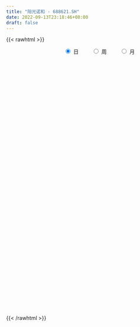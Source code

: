 ```yaml
---
title: "阳光诺和 - 688621.SH"
date: 2022-09-13T23:18:46+08:00
draft: false
---
```

{{< rawhtml >}}
    <div style="text-align: center">
        <label style="padding: 1rem;"><input style="margin-right: .5rem" type="radio" name="period" value="D" checked onclick="period_change(this)">日</label>
        <label style="padding: 1rem;"><input style="margin-right: .5rem" type="radio" name="period" value="W" onclick="period_change(this)">周</label>
        <label style="padding: 1rem;"><input style="margin-right: .5rem" type="radio" name="period" value="M" onclick="period_change(this)">月</label>
    </div>
    <div id="chart" style="height: 700px;"></div> 
    <script type="text/javascript">
        const D_v = [121559.85,66585.81,55646.36,42717.55,26944.95,21129.69,12460.08,27152.08,35693.67,21300.91,16345.03,22646.0,11399.86,23484.43,9609.34,10343.2,8542.93,9252.45,6938.92,6746.36,5142.59,3465.28,7226.87,11596.61,9076.45,5678.7,4299.83,6535.24,5672.68,5420.63,5514.33,7959.0,6939.03,11887.54,8988.12,7216.43,4163.43,9384.23,15782.87,22930.67,19922.33,18155.59,13018.41,14870.05,29432.53,24202.7,21876.17,17929.22,15402.25,10378.58,15047.03,9523.9,8662.73,9753.42,6367.9,14213.0,8537.67,8962.31,6048.58,4888.45,4748.51,10082.86,19924.84,15991.01,18515.01,13065.22,9643.77,13436.14,14885.32,14810.21,10573.43,18402.87,13936.21,19234.27,11527.28,10041.02,10054.59,7795.35,7788.68,12015.92,24017.77,18322.8,11188.11,7435.5,7133.92,8558.74,13451.77,12600.21,9853.81,31256.45,11203.77,9562.86,9805.45,10190.41,8580.98,7743.54,13158.22,7524.28,7870.33,9999.05,12024.69,10976.91,5934.81,11005.9,5562.11,10912.63,7596.95,11419.36,8847.73,5611.35,7481.04,7464.29,10728.37,8392.38,7079.93,6342.56,6449.44,6487.85,5752.2,3965.66,6820.47,4485.85,5186.37,7896.43,9513.25,5493.15,3475.88,7941.73,4690.56,12492.96,11398.04,7925.68,5145.42,12196.56,8912.8,6011.04,9298.54,6341.05,4918.79,9462.66,8102.26,4197.37,4929.64,6399.9,5034.56,9714.48,9709.48,7910.29,4875.38,2781.04,4101.41,3564.89,3325.94,4993.59,4480.39,6476.52,5606.45,5135.03,7093.64,4386.27,2842.18,2439.2,2722.33,3813.6,5303.76,6093.18,8461.68,5454.21,9144.67,8208.53,4931.29,9531.35,12837.48,8853.25,8305.36,6820.28,5609.1,6915.7,4997.34,6134.85,9141.11,4136.73,6946.08,3192.74,7931.2,6980.48,5848.59,4383.68,2051.71,2824.31,3875.93,2918.07,2047.47,3827.74,5573.22,2818.73,5557.86,3409.32,3234.12,1617.76,1359.97,2447.89,1693.51,4147.27,3930.2,2865.14,3918.06,3683.33,6610.82,10255.43,2919.22,3910.1,5772.81,5429.85,3283.73,2952.26,2707.98,2840.66,2021.99,3808.13,1955.46,2001.32,4019.36,3840.81,3646.84,2503.95,4361.59,3596.42,5497.57,2774.71,3738.55,11585.36,7719.77,10213.19,8317.1,4537.51,5988.07,3593.63,3177.93,3130.69,3012.37,2978.26,22709.63,7710.78,9375.65,15962.06,21181.86,9830.58,13372.73,15387.04,8520.84,26542.28,19853.91,15657.19,6163.57,5853.29,12805.64,8064.73,7323.1,6134.49,4519.85,5786.36,7619.79,4338.85,2872.22,5466.72,4793.03,3538.6,3096.23,4818.08,6329.71,5476.53,5214.53,5524.8,4481.16,3475.44,6906.18,5903.85,15290.31,8305.31,7746.98,3819.14,3679.93,4301.51,4223.87,4544.58,4518.89,2934.32,5725.99,3391.67,3480.76,7338.13,3237.55,5115.36,2885.89,5314.73,4957.43,2670.95,3838.28,8307.08,5592.64,5475.07]
const D_histogram = [0.0,-0.0663703704,-0.860578833,-2.0482416588,-2.779324344,-3.0130081349,-3.0517462137,-3.2209622575,-2.673981171,-2.1410225871,-1.8926297309,-1.9831906777,-1.8787116323,-1.9818412673,-1.9479875729,-1.5805503614,-1.2392214991,-0.7831829808,-0.4924334597,-0.2370783084,0.0579132147,0.326414217,0.6955948079,0.665322723,0.4460169045,0.1704005223,0.0445809976,0.1135954419,0.2619225103,0.544124283,0.7301910783,0.9728576544,1.1090644033,1.4171269423,1.3348938162,1.3979488044,1.3732682209,1.5342676442,2.0479616487,2.7249561343,3.3100800854,2.9755178189,2.7747121439,2.8112782774,3.2142146629,3.9383135959,3.9871466862,4.1697041879,3.7488330546,3.1553541228,2.2893453146,1.5396741503,0.8897764667,0.1506607261,-0.3302805743,0.0013363054,0.1854089685,-0.157455667,-0.2781081425,-0.4388712527,-0.5993927714,-0.4430189616,0.8116400599,1.9040190488,2.891154175,3.4444720377,3.599042253,4.3131799663,3.8355289949,3.7235727358,2.8694568576,4.0147513797,4.3669777186,2.8031198778,1.5012847402,0.9141553959,0.184653203,-0.6345552831,-1.3768928408,-1.5892927073,-2.9895960389,-4.4052084993,-5.1992499404,-5.6102162058,-5.8239673973,-5.5973439105,-5.1072263148,-3.9280251829,-3.2919479903,-4.1306443835,-4.2652999211,-4.2003574815,-4.0130762951,-3.8014788367,-3.2222421484,-2.7559613882,-2.4392678106,-1.9835911211,-1.382949456,-0.7102085102,-0.3762835895,-0.4672894871,-0.4339775496,-0.4300782443,-0.3481118841,0.1596352755,0.4962870502,0.9519804004,1.0490720546,1.112391295,0.8232178912,0.5714514237,0.9242800212,1.061095639,0.8697712584,0.857346456,0.9723422986,0.7849869861,0.5559168419,0.395681154,-0.0195990577,-0.2174575033,-0.4813234989,-0.9988233062,-1.3657316134,-1.3172387007,-1.2504272987,-1.1083307695,-0.8205851904,-0.0871736841,0.5593018427,0.9833827637,1.2589149428,0.7654281837,0.3386412749,0.0403556,-0.4949715465,-0.6359486276,-0.7800147355,-0.3187154809,-0.3412810528,-0.2299264837,-0.004846991,0.0257307869,-0.1164025265,-0.6034932901,-1.1752261461,-1.1196119788,-1.2301951505,-1.1434237013,-1.1933583466,-1.1079364579,-0.9657937036,-0.9445973915,-0.7422573517,-0.7645943225,-0.899951996,-0.7032470249,-0.1309836267,0.306823915,0.6099038032,0.8176427322,0.9579756168,0.8965482869,1.1878325725,1.0638195889,1.3881296366,1.6101526709,1.9850518052,2.0518784508,2.0259214481,2.2429629328,2.3367216072,2.1968257083,1.7998489488,1.6981505478,1.6157853918,1.3145148355,0.9220208556,0.7007836258,0.8036564337,0.7425190519,0.5181926982,0.1708904954,0.2614656752,0.5037253802,0.5502415999,0.393157653,0.1847226572,0.2500830889,0.1831138785,-0.0441139612,-0.3770073708,-0.8280192441,-1.357529773,-1.7898798652,-1.9303711491,-2.0740012526,-1.9035702319,-1.6270412831,-1.3707429767,-1.2127410684,-1.0350760544,-0.6414426419,-0.1718224859,0.041676675,0.1293059075,0.1318775708,0.1362227784,0.2847310907,0.1252381073,-0.0973369407,0.2114817329,0.49335787,0.7935002032,0.9535318355,0.9513647167,0.6948701276,0.4401634612,0.2748693729,0.0351715322,-0.0587101333,0.0293738687,-0.2096868525,-0.164067723,-0.1985812733,-0.0525913342,0.0490300176,0.1499500984,0.0310092984,-0.0217368876,0.3897412409,0.6861833542,1.0095673337,1.1199863318,1.1351688781,0.7898855745,0.4647128616,0.2562003697,0.2045451945,0.2770593321,0.3010758662,-0.2318313537,-0.6143689667,-0.7605889137,-0.4697695311,0.3545808815,0.7660455797,0.9783688418,1.2745993432,1.346525776,1.5901115762,1.7576945069,1.7040286831,1.4468001877,1.1672576649,1.2016202425,0.7919302689,0.2020841414,-0.1185849275,-0.3217436495,-0.6676949879,-1.0496654571,-1.1937562108,-1.1408218582,-1.2198413837,-1.0785304843,-1.0791244358,-1.102353256,-1.1430589372,-1.2072104241,-1.3578004337,-1.544559613,-1.6085757742,-1.3410243517,-1.0738183942,-0.767334765,-0.4237467004,0.1781318278,0.6884970559,0.671561874,0.6687357168,0.549570523,0.4952212696,0.33898984,0.2316170647,0.1280598716,-0.0037069153,-0.3798116973,-0.523444062,-0.5943313483,-0.9278975279,-1.029980576,-0.918648805,-0.8496028612,-0.8859633137,-1.0470063991,-1.007973648,-1.055160668,-1.2127749812,-1.1567131725,-1.1482679447]
const D_fast = [0.0,-0.082962963,-1.0923161338,-2.7920393744,-4.2179531455,-5.2048889702,-6.0065636025,-6.9810202106,-7.1025344168,-7.1048314797,-7.3295960562,-7.9159546725,-8.2811535351,-8.879743487,-9.3328866858,-9.3605870646,-9.3290635771,-9.068820804,-8.9011796478,-8.7050940736,-8.3956242469,-8.0455196903,-7.5024403974,-7.3663818016,-7.474183394,-7.7071996456,-7.8218739209,-7.7244606161,-7.5106529202,-7.0924200767,-6.7238055118,-6.2379245221,-5.8244516724,-5.1621073978,-4.9106170699,-4.4980748806,-4.1794384089,-3.6348720745,-2.6091876578,-1.2509541387,0.1616898337,0.571007022,1.0638793829,1.8032650858,3.009755137,4.718432469,5.7640522308,6.9890357795,7.5053729099,7.7007325088,7.4070600293,7.0423074025,6.6148538356,5.9134032765,5.3498918325,5.6818427885,5.9122676938,5.5300391416,5.3398596304,5.0693787071,4.7590089955,4.8046280649,6.2621971014,7.8305808525,9.5405045224,10.9549403946,12.0092711732,13.801703878,14.2829351553,15.1018720802,14.9651204164,17.1141027834,18.558073552,17.6949956807,16.7684817281,16.4098912328,15.7265523406,14.7487050338,13.6621442659,13.0524212225,10.9047188811,8.387804296,6.2939503697,4.4804300529,2.8106870121,1.6379745213,0.8512855382,1.0484803744,0.8615705694,-1.0097869196,-2.2107674375,-3.1959143683,-4.0119022557,-4.7506745064,-4.9769983552,-5.1997079421,-5.4928313171,-5.5330524079,-5.2781481068,-4.7829592886,-4.5431052652,-4.7509335346,-4.8261159845,-4.9297362403,-4.9347978511,-4.3871418726,-3.9264183354,-3.232729885,-2.8733702173,-2.5319531531,-2.6153220841,-2.7242256956,-2.1403270928,-1.7382375653,-1.7121191313,-1.5102073198,-1.1521259025,-1.1432344684,-1.2333254022,-1.2946408015,-1.7148207777,-1.9670435991,-2.3512404695,-3.1184461033,-3.8267873138,-4.1076040763,-4.353399499,-4.4883856622,-4.4057863807,-3.6941682955,-2.9078673079,-2.2379406959,-1.6476797812,-1.9498094944,-2.2919360845,-2.5801328593,-3.2392028924,-3.5391671304,-3.8782369223,-3.4966165378,-3.604502373,-3.5506294247,-3.3267616798,-3.2897512052,-3.4609851502,-4.0989492364,-4.9644886289,-5.1887774563,-5.6069094156,-5.8059938918,-6.1542681236,-6.3458303495,-6.445136021,-6.6600890568,-6.6433133549,-6.8567989064,-7.2171445788,-7.196251364,-6.6567338725,-6.1422203521,-5.686664513,-5.274514901,-4.8946881122,-4.7319783703,-4.1437359416,-4.001794028,-3.3304515711,-2.7058903691,-1.8347282835,-1.2549320252,-0.7744086658,0.0033735521,0.6813126282,1.0906231565,1.1436086341,1.46644787,1.788029062,1.8153872146,1.6533984485,1.6073571253,1.9111440415,2.0356364227,1.9408582436,1.6362786646,1.7922202632,2.1604113133,2.344487933,2.2856933993,2.1234390678,2.2513202717,2.2301295309,1.9918732009,1.5647279486,0.9067112643,0.0378182922,-0.8420017663,-1.4650858375,-2.1272162542,-2.4326777914,-2.5629091634,-2.6492966011,-2.79447996,-2.8755839596,-2.6423112076,-2.215646673,-1.9917283434,-1.871772634,-1.836231578,-1.7978306758,-1.5781395908,-1.7063230474,-1.9532323305,-1.5915432238,-1.1863276191,-0.6878102351,-0.2893956439,-0.0537215836,-0.1364986408,-0.2811644419,-0.3777411869,-0.6086461446,-0.7172053434,-0.6217778742,-0.9132603086,-0.9086581098,-0.9928169784,-0.8599748729,-0.7460960167,-0.6076884113,-0.7188768867,-0.7770572946,-0.2681438559,0.1998440959,0.7756199089,1.1660354899,1.4650102558,1.3171983458,1.1082038483,0.9637414488,0.9632225723,1.1050015429,1.2042870436,0.6134219852,0.0772921305,-0.2590750449,-0.085698045,0.8272975879,1.430273681,1.8871891536,2.5020694908,2.9106273676,3.5517410618,4.1587476192,4.5310889663,4.6355605178,4.6478324112,4.9826000495,4.770892643,4.2315675509,3.8812522502,3.5976576157,3.0847825304,2.4403956968,1.9978658905,1.7655947786,1.3816149071,1.2532931854,0.982918125,0.6841009908,0.3576305753,-0.0083235176,-0.4983636357,-1.0712627181,-1.537422823,-1.6051274883,-1.6063761294,-1.4917261915,-1.254074802,-0.6076633168,0.0748261752,0.2257814619,0.3901392339,0.4083666708,0.4778227348,0.4063387652,0.3568702561,0.285328031,0.1526345152,-0.3184231911,-0.5929165714,-0.8123866947,-1.3779272563,-1.7375054484,-1.8558358786,-1.9991906502,-2.257041931,-2.6798366162,-2.8927972771,-3.2037744641,-3.6645825227,-3.8976990071,-4.1763207654]
const D_slow = [0.0,-0.0165925926,-0.2317373008,-0.7437977155,-1.4386288015,-2.1918808353,-2.9548173887,-3.7600579531,-4.4285532458,-4.9638088926,-5.4369663253,-5.9327639948,-6.4024419028,-6.8979022197,-7.3848991129,-7.7800367032,-8.089842078,-8.2856378232,-8.4087461881,-8.4680157652,-8.4535374616,-8.3719339073,-8.1980352053,-8.0317045246,-7.9202002985,-7.8776001679,-7.8664549185,-7.838056058,-7.7725754305,-7.6365443597,-7.4539965901,-7.2107821765,-6.9335160757,-6.5792343401,-6.2455108861,-5.896023685,-5.5527066298,-5.1691397187,-4.6571493065,-3.975910273,-3.1483902516,-2.4045107969,-1.7108327609,-1.0080131916,-0.2044595259,0.7801188731,1.7769055446,2.8193315916,3.7565398553,4.545378386,5.1177147146,5.5026332522,5.7250773689,5.7627425504,5.6801724068,5.6805064832,5.7268587253,5.6874948086,5.6179677729,5.5082499598,5.3584017669,5.2476470265,5.4505570415,5.9265618037,6.6493503474,7.5104683569,8.4102289201,9.4885239117,10.4474061604,11.3782993444,12.0956635588,13.0993514037,14.1910958334,14.8918758028,15.2671969879,15.4957358369,15.5418991376,15.3832603168,15.0390371067,14.6417139298,13.8943149201,12.7930127953,11.4932003102,10.0906462587,8.6346544094,7.2353184318,5.9585118531,4.9765055573,4.1535185597,3.1208574639,2.0545324836,1.0044431132,0.0011740394,-0.9491956697,-1.7547562068,-2.4437465539,-3.0535635065,-3.5494612868,-3.8951986508,-4.0727507784,-4.1668216757,-4.2836440475,-4.3921384349,-4.499657996,-4.586685967,-4.5467771481,-4.4227053856,-4.1847102855,-3.9224422718,-3.6443444481,-3.4385399753,-3.2956771194,-3.064607114,-2.7993332043,-2.5818903897,-2.3675537757,-2.1244682011,-1.9282214545,-1.7892422441,-1.6903219556,-1.69522172,-1.7495860958,-1.8699169705,-2.1196227971,-2.4610557004,-2.7903653756,-3.1029722003,-3.3800548927,-3.5852011903,-3.6069946113,-3.4671691506,-3.2213234597,-2.906594724,-2.7152376781,-2.6305773594,-2.6204884593,-2.744231346,-2.9032185029,-3.0982221867,-3.177901057,-3.2632213202,-3.3207029411,-3.3219146888,-3.3154819921,-3.3445826237,-3.4954559463,-3.7892624828,-4.0691654775,-4.3767142651,-4.6625701904,-4.9609097771,-5.2378938915,-5.4793423174,-5.7154916653,-5.9010560032,-6.0922045839,-6.3171925829,-6.4930043391,-6.5257502458,-6.449044267,-6.2965683162,-6.0921576332,-5.852663729,-5.6285266572,-5.3315685141,-5.0656136169,-4.7185812077,-4.31604304,-3.8197800887,-3.306810476,-2.800330114,-2.2395893808,-1.655408979,-1.1062025519,-0.6562403147,-0.2317026778,0.1722436702,0.5008723791,0.731377593,0.9065734994,1.1074876078,1.2931173708,1.4226655454,1.4653881692,1.530754588,1.6566859331,1.7942463331,1.8925357463,1.9387164106,2.0012371828,2.0470156525,2.0359871622,1.9417353194,1.7347305084,1.3953480652,0.9478780989,0.4652853116,-0.0532150016,-0.5291075595,-0.9358678803,-1.2785536245,-1.5817388916,-1.8405079052,-2.0008685657,-2.0438241871,-2.0334050184,-2.0010785415,-1.9681091488,-1.9340534542,-1.8628706815,-1.8315611547,-1.8558953899,-1.8030249566,-1.6796854891,-1.4813104383,-1.2429274794,-1.0050863003,-0.8313687684,-0.7213279031,-0.6526105598,-0.6438176768,-0.6584952101,-0.6511517429,-0.7035734561,-0.7445903868,-0.7942357051,-0.8073835387,-0.7951260343,-0.7576385097,-0.7498861851,-0.755320407,-0.6578850968,-0.4863392582,-0.2339474248,0.0460491582,0.3298413777,0.5273127713,0.6434909867,0.7075410791,0.7586773778,0.8279422108,0.9032111773,0.8452533389,0.6916610972,0.5015138688,0.384071486,0.4727167064,0.6642281013,0.9088203118,1.2274701476,1.5641015916,1.9616294856,2.4010531124,2.8270602831,3.1887603301,3.4805747463,3.7809798069,3.9789623741,4.0294834095,3.9998371776,3.9194012652,3.7524775183,3.490061154,3.1916221013,2.9064166368,2.6014562908,2.3318236697,2.0620425608,1.7864542468,1.5006895125,1.1988869065,0.8594367981,0.4732968948,0.0711529513,-0.2641031367,-0.5325577352,-0.7243914265,-0.8303281016,-0.7857951446,-0.6136708807,-0.4457804122,-0.2785964829,-0.1412038522,-0.0173985348,0.0673489252,0.1252531914,0.1572681593,0.1563414305,0.0613885062,-0.0694725093,-0.2180553464,-0.4500297284,-0.7075248724,-0.9371870736,-1.1495877889,-1.3710786174,-1.6328302171,-1.8848236291,-2.1486137961,-2.4518075414,-2.7409858346,-3.0280528207]
const D_data = [['2021-06-21', 131.0, 120.09, 109.07, 133.0],['2021-06-22', 118.8, 119.05, 114.0, 123.99],['2021-06-23', 117.0, 107.2, 106.93, 119.1],['2021-06-24', 104.21, 95.65, 94.89, 106.98],['2021-06-25', 96.0, 94.07, 93.61, 99.44],['2021-06-28', 93.51, 95.1, 91.42, 97.03],['2021-06-29', 95.1, 94.0, 93.88, 96.5],['2021-06-30', 93.66, 88.8, 87.9, 94.0],['2021-07-01', 88.6, 95.85, 87.5, 99.8],['2021-07-02', 95.5, 96.0, 92.6, 98.66],['2021-07-05', 95.09, 92.19, 90.5, 97.41],['2021-07-06', 93.18, 86.0, 84.01, 93.88],['2021-07-07', 85.67, 86.05, 84.12, 86.72],['2021-07-08', 86.06, 80.95, 80.0, 87.28],['2021-07-09', 79.97, 79.88, 78.66, 81.59],['2021-07-12', 80.32, 82.65, 79.12, 83.49],['2021-07-13', 83.12, 81.98, 81.1, 84.84],['2021-07-14', 81.5, 83.6, 80.51, 84.56],['2021-07-15', 83.59, 81.85, 80.6, 83.59],['2021-07-16', 80.88, 81.39, 80.6, 83.46],['2021-07-19', 81.45, 82.1, 79.17, 83.3],['2021-07-20', 81.1, 82.25, 81.1, 83.3],['2021-07-21', 82.29, 84.47, 81.82, 84.98],['2021-07-22', 84.97, 79.77, 79.42, 84.97],['2021-07-23', 79.4, 76.03, 75.0, 80.8],['2021-07-26', 75.01, 73.1, 72.51, 76.15],['2021-07-27', 73.28, 72.85, 72.0, 74.31],['2021-07-28', 72.85, 74.08, 70.66, 75.92],['2021-07-29', 75.0, 74.7, 74.0, 76.48],['2021-07-30', 74.0, 76.77, 73.4, 76.8],['2021-08-02', 76.0, 76.27, 74.3, 77.0],['2021-08-03', 75.48, 77.78, 75.48, 79.44],['2021-08-04', 77.79, 77.3, 74.7, 79.35],['2021-08-05', 76.8, 80.71, 76.1, 82.82],['2021-08-06', 81.54, 76.62, 76.0, 82.0],['2021-08-09', 76.62, 78.62, 75.0, 79.39],['2021-08-10', 78.54, 77.92, 77.44, 79.4],['2021-08-11', 79.5, 81.02, 78.01, 82.4],['2021-08-12', 81.0, 88.01, 80.29, 88.5],['2021-08-13', 89.0, 94.59, 87.62, 95.03],['2021-08-16', 93.01, 98.78, 92.0, 99.49],['2021-08-17', 97.35, 90.06, 89.49, 99.88],['2021-08-18', 90.06, 92.3, 89.25, 95.88],['2021-08-19', 93.26, 96.88, 88.51, 97.5],['2021-08-20', 102.0, 105.0, 100.0, 110.11],['2021-08-23', 106.43, 115.0, 102.0, 116.0],['2021-08-24', 114.52, 112.0, 107.0, 117.98],['2021-08-25', 111.2, 117.91, 110.88, 122.12],['2021-08-26', 118.52, 113.35, 110.85, 118.52],['2021-08-27', 111.68, 111.8, 110.15, 116.96],['2021-08-30', 111.2, 107.3, 104.0, 112.5],['2021-08-31', 106.0, 106.67, 104.13, 110.77],['2021-09-01', 106.67, 105.9, 104.24, 110.36],['2021-09-02', 103.0, 102.25, 100.66, 107.69],['2021-09-03', 102.05, 102.92, 101.0, 104.85],['2021-09-06', 101.11, 113.38, 101.11, 115.85],['2021-09-07', 112.35, 113.82, 109.5, 115.01],['2021-09-08', 113.15, 107.61, 107.1, 113.15],['2021-09-09', 107.0, 109.77, 106.26, 110.89],['2021-09-10', 109.11, 109.01, 107.02, 113.0],['2021-09-13', 108.44, 108.5, 105.0, 110.38],['2021-09-14', 108.33, 112.8, 108.33, 113.28],['2021-09-15', 112.48, 131.31, 109.05, 131.53],['2021-09-16', 129.18, 137.55, 129.06, 142.88],['2021-09-17', 136.2, 144.7, 133.55, 163.0],['2021-09-22', 144.7, 147.0, 140.22, 151.0],['2021-09-23', 147.55, 147.89, 141.79, 153.5],['2021-09-24', 147.89, 161.72, 147.89, 165.64],['2021-09-27', 161.72, 152.12, 150.01, 166.47],['2021-09-28', 149.11, 159.7, 146.2, 168.98],['2021-09-29', 156.55, 152.1, 150.01, 161.9],['2021-09-30', 152.81, 182.52, 152.81, 182.52],['2021-10-08', 182.6, 181.96, 175.0, 188.0],['2021-10-11', 179.0, 159.61, 156.7, 185.88],['2021-10-12', 158.0, 159.0, 153.66, 164.26],['2021-10-13', 159.28, 166.0, 159.27, 169.83],['2021-10-14', 166.0, 163.3, 157.25, 167.98],['2021-10-15', 163.0, 160.0, 158.0, 166.9],['2021-10-18', 158.4, 158.09, 153.08, 161.88],['2021-10-19', 156.74, 163.07, 156.74, 168.49],['2021-10-20', 163.56, 144.0, 138.61, 164.38],['2021-10-21', 140.0, 135.1, 132.08, 141.88],['2021-10-22', 134.9, 134.77, 128.8, 137.9],['2021-10-25', 134.76, 133.5, 132.25, 138.55],['2021-10-26', 131.99, 131.02, 129.09, 134.44],['2021-10-27', 131.13, 133.12, 127.2, 134.32],['2021-10-28', 139.41, 135.01, 134.48, 141.8],['2021-10-29', 137.0, 145.33, 132.5, 147.97],['2021-11-01', 145.21, 141.2, 141.0, 149.99],['2021-11-02', 141.01, 119.7, 118.66, 141.22],['2021-11-03', 120.5, 122.88, 119.0, 123.78],['2021-11-04', 121.88, 122.01, 121.31, 127.7],['2021-11-05', 120.1, 121.0, 120.0, 125.5],['2021-11-08', 118.38, 119.18, 114.58, 122.3],['2021-11-09', 120.0, 122.92, 117.0, 123.97],['2021-11-10', 121.9, 121.64, 118.0, 122.11],['2021-11-11', 122.64, 119.41, 117.5, 128.7],['2021-11-12', 119.02, 121.0, 118.36, 123.6],['2021-11-15', 120.5, 123.8, 120.05, 127.5],['2021-11-16', 123.66, 126.75, 122.0, 130.48],['2021-11-17', 127.77, 124.21, 122.0, 133.97],['2021-11-18', 122.95, 118.6, 117.77, 124.26],['2021-11-19', 118.5, 119.02, 117.8, 120.3],['2021-11-22', 118.98, 117.77, 113.7, 121.99],['2021-11-23', 117.9, 118.02, 115.52, 119.48],['2021-11-24', 119.5, 124.23, 116.3, 124.62],['2021-11-25', 124.23, 124.0, 121.5, 126.5],['2021-11-26', 124.25, 127.61, 123.31, 128.75],['2021-11-29', 128.81, 124.84, 124.63, 130.96],['2021-11-30', 124.88, 125.18, 123.02, 127.48],['2021-12-01', 125.18, 120.42, 120.0, 125.98],['2021-12-02', 119.1, 119.5, 117.53, 121.48],['2021-12-03', 118.7, 127.5, 118.7, 128.74],['2021-12-06', 127.0, 126.5, 125.5, 131.27],['2021-12-07', 126.6, 122.63, 121.57, 128.38],['2021-12-08', 121.51, 124.66, 120.3, 127.0],['2021-12-09', 124.77, 126.95, 124.16, 129.5],['2021-12-10', 126.09, 123.38, 122.33, 128.05],['2021-12-13', 123.99, 122.0, 120.75, 124.88],['2021-12-14', 121.77, 121.94, 120.01, 122.63],['2021-12-15', 123.05, 117.09, 116.67, 123.97],['2021-12-16', 117.12, 117.81, 115.4, 118.9],['2021-12-17', 118.45, 115.19, 113.5, 120.8],['2021-12-20', 115.19, 109.01, 107.7, 115.79],['2021-12-21', 109.01, 107.22, 104.0, 109.01],['2021-12-22', 107.62, 110.11, 105.85, 111.0],['2021-12-23', 109.0, 109.2, 108.1, 111.37],['2021-12-24', 108.41, 109.3, 105.06, 110.2],['2021-12-27', 106.5, 111.02, 106.5, 113.22],['2021-12-28', 112.08, 118.5, 110.11, 119.0],['2021-12-29', 117.31, 120.84, 117.31, 123.7],['2021-12-30', 120.84, 121.1, 117.77, 121.47],['2021-12-31', 121.0, 121.6, 118.99, 122.22],['2022-01-04', 119.63, 111.78, 109.0, 120.63],['2022-01-05', 111.38, 110.18, 106.5, 112.98],['2022-01-06', 109.1, 109.6, 108.5, 112.49],['2022-01-07', 111.77, 103.8, 102.68, 113.2],['2022-01-10', 103.8, 106.05, 101.0, 107.33],['2022-01-11', 106.96, 104.24, 103.89, 107.47],['2022-01-12', 103.99, 111.8, 103.99, 112.19],['2022-01-13', 112.08, 106.2, 105.7, 112.89],['2022-01-14', 107.61, 107.42, 105.62, 108.68],['2022-01-17', 107.94, 109.19, 104.16, 109.5],['2022-01-18', 107.8, 106.98, 105.0, 110.3],['2022-01-19', 107.18, 104.0, 103.12, 108.5],['2022-01-20', 104.86, 97.19, 97.0, 104.86],['2022-01-21', 97.18, 92.02, 91.7, 97.18],['2022-01-24', 92.03, 97.0, 89.06, 98.13],['2022-01-25', 96.52, 93.22, 92.77, 97.5],['2022-01-26', 95.08, 94.03, 92.25, 96.5],['2022-01-27', 97.5, 90.79, 90.0, 97.5],['2022-01-28', 91.4, 90.93, 89.0, 92.87],['2022-02-07', 92.0, 90.66, 89.51, 93.44],['2022-02-08', 89.0, 88.02, 85.52, 90.0],['2022-02-09', 88.22, 89.39, 86.52, 90.01],['2022-02-10', 89.39, 85.6, 84.88, 89.7],['2022-02-11', 85.6, 82.2, 81.55, 85.6],['2022-02-14', 82.1, 84.97, 81.15, 86.59],['2022-02-15', 85.5, 90.5, 84.17, 92.23],['2022-02-16', 90.8, 90.7, 89.04, 92.87],['2022-02-17', 89.79, 90.48, 88.49, 91.17],['2022-02-18', 90.48, 90.36, 88.28, 91.49],['2022-02-21', 89.9, 90.32, 87.88, 91.5],['2022-02-22', 90.0, 87.93, 85.5, 90.0],['2022-02-23', 90.33, 93.03, 89.08, 94.4],['2022-02-24', 94.8, 88.44, 87.2, 94.8],['2022-02-25', 92.0, 94.89, 90.5, 97.99],['2022-02-28', 96.0, 95.65, 93.39, 96.56],['2022-03-01', 96.6, 100.05, 95.94, 103.0],['2022-03-02', 99.5, 98.5, 96.51, 99.99],['2022-03-03', 99.5, 98.65, 95.45, 100.2],['2022-03-04', 98.65, 103.57, 96.61, 104.35],['2022-03-07', 103.0, 104.43, 102.02, 107.3],['2022-03-08', 104.6, 103.0, 101.51, 105.88],['2022-03-09', 103.69, 99.8, 95.01, 104.74],['2022-03-10', 102.45, 103.49, 101.3, 106.22],['2022-03-11', 101.18, 104.56, 100.69, 105.49],['2022-03-14', 106.0, 102.0, 99.7, 106.0],['2022-03-15', 100.53, 99.96, 97.51, 102.67],['2022-03-16', 102.0, 101.21, 97.62, 103.95],['2022-03-17', 101.8, 105.7, 101.8, 108.8],['2022-03-18', 105.56, 104.55, 103.2, 106.99],['2022-03-21', 103.51, 102.43, 99.58, 104.25],['2022-03-22', 100.51, 99.82, 98.81, 101.6],['2022-03-23', 100.55, 105.0, 97.5, 106.0],['2022-03-24', 104.28, 108.34, 101.62, 109.79],['2022-03-25', 107.5, 107.34, 105.58, 113.18],['2022-03-28', 105.1, 105.13, 102.0, 108.68],['2022-03-29', 105.0, 104.0, 103.12, 106.49],['2022-03-30', 104.18, 107.5, 102.1, 107.88],['2022-03-31', 107.1, 106.3, 105.16, 110.0],['2022-04-01', 104.06, 103.84, 101.18, 104.92],['2022-04-06', 103.77, 101.11, 101.08, 103.83],['2022-04-07', 101.11, 97.28, 96.02, 101.5],['2022-04-08', 98.88, 92.98, 92.35, 99.0],['2022-04-11', 91.16, 90.49, 89.88, 93.48],['2022-04-12', 92.38, 91.2, 86.02, 92.38],['2022-04-13', 90.88, 88.81, 88.0, 91.38],['2022-04-14', 90.0, 91.18, 88.29, 92.38],['2022-04-15', 89.22, 92.2, 88.7, 93.2],['2022-04-18', 91.21, 92.03, 89.99, 92.68],['2022-04-19', 92.35, 90.68, 89.5, 92.35],['2022-04-20', 89.88, 90.69, 87.51, 90.94],['2022-04-21', 91.2, 94.0, 91.2, 95.86],['2022-04-22', 93.96, 96.68, 91.67, 96.9],['2022-04-25', 92.89, 94.98, 91.7, 98.8],['2022-04-26', 93.67, 94.0, 91.13, 95.58],['2022-04-27', 93.53, 93.0, 88.31, 94.0],['2022-04-28', 93.88, 92.87, 91.71, 96.78],['2022-04-29', 94.0, 94.99, 83.44, 95.87],['2022-05-05', 93.4, 91.0, 91.0, 94.75],['2022-05-06', 88.6, 88.92, 88.6, 94.0],['2022-05-09', 86.0, 95.6, 86.0, 95.7],['2022-05-10', 94.01, 96.9, 94.0, 97.97],['2022-05-11', 97.01, 99.0, 96.9, 101.8],['2022-05-12', 98.05, 99.0, 97.07, 101.0],['2022-05-13', 100.8, 98.0, 96.77, 101.77],['2022-05-16', 99.0, 94.64, 94.52, 99.01],['2022-05-17', 94.52, 93.62, 92.78, 95.99],['2022-05-18', 93.88, 93.79, 92.47, 94.55],['2022-05-19', 92.0, 91.79, 90.82, 93.65],['2022-05-20', 92.6, 92.61, 90.77, 94.05],['2022-05-23', 93.15, 94.77, 92.33, 96.2],['2022-05-24', 94.77, 90.09, 88.8, 95.38],['2022-05-25', 90.46, 92.88, 88.3, 93.97],['2022-05-26', 91.18, 91.65, 90.0, 94.5],['2022-05-27', 92.47, 94.0, 91.9, 96.49],['2022-05-30', 93.0, 94.0, 90.5, 94.9],['2022-05-31', 93.7, 94.51, 92.11, 95.47],['2022-06-01', 94.8, 91.67, 90.82, 95.28],['2022-06-02', 91.96, 91.93, 90.3, 92.92],['2022-06-06', 91.93, 98.77, 91.69, 99.13],['2022-06-07', 99.8, 99.6, 97.7, 105.48],['2022-06-08', 102.0, 102.25, 99.0, 106.0],['2022-06-09', 101.88, 101.6, 99.6, 104.78],['2022-06-10', 101.56, 101.68, 98.19, 103.06],['2022-06-13', 99.0, 97.1, 95.82, 99.57],['2022-06-14', 95.21, 96.12, 94.15, 98.47],['2022-06-15', 96.17, 96.52, 95.08, 98.0],['2022-06-16', 95.7, 98.07, 95.52, 99.68],['2022-06-17', 98.18, 99.99, 96.6, 100.37],['2022-06-20', 99.09, 100.0, 98.82, 104.98],['2022-06-21', 96.28, 91.79, 89.92, 96.28],['2022-06-22', 90.0, 90.96, 89.5, 92.12],['2022-06-23', 91.6, 92.02, 90.24, 92.63],['2022-06-24', 92.17, 97.46, 92.17, 99.6],['2022-06-27', 99.1, 107.19, 99.1, 107.5],['2022-06-28', 107.97, 105.9, 104.0, 109.0],['2022-06-29', 106.28, 105.91, 104.51, 107.97],['2022-06-30', 105.91, 109.4, 105.01, 110.17],['2022-07-01', 109.66, 108.84, 106.43, 110.88],['2022-07-04', 106.2, 113.28, 105.4, 114.4],['2022-07-05', 113.95, 115.1, 110.83, 117.76],['2022-07-06', 114.27, 114.4, 112.0, 118.88],['2022-07-07', 115.38, 112.7, 109.99, 115.93],['2022-07-08', 112.7, 112.49, 110.96, 114.45],['2022-07-11', 114.82, 117.23, 112.62, 119.48],['2022-07-12', 117.5, 112.0, 110.37, 120.0],['2022-07-13', 111.43, 108.0, 106.58, 111.99],['2022-07-14', 107.9, 109.51, 107.9, 114.45],['2022-07-15', 109.73, 109.95, 108.63, 113.94],['2022-07-18', 108.99, 106.82, 104.0, 110.91],['2022-07-19', 106.0, 104.22, 101.91, 106.62],['2022-07-20', 104.22, 105.35, 103.7, 106.88],['2022-07-21', 105.0, 107.07, 105.0, 108.85],['2022-07-22', 107.99, 104.79, 101.58, 107.99],['2022-07-25', 103.5, 107.15, 102.59, 107.29],['2022-07-26', 105.01, 105.2, 103.69, 107.54],['2022-07-27', 104.55, 104.25, 104.1, 108.14],['2022-07-28', 106.2, 103.19, 103.19, 106.67],['2022-07-29', 103.78, 101.86, 99.66, 103.94],['2022-08-01', 101.01, 99.31, 98.11, 101.83],['2022-08-02', 98.96, 96.87, 95.28, 99.45],['2022-08-03', 97.11, 96.5, 95.09, 99.77],['2022-08-04', 95.52, 100.01, 95.52, 101.48],['2022-08-05', 100.16, 100.43, 99.6, 103.41],['2022-08-08', 101.6, 101.65, 98.1, 102.69],['2022-08-09', 100.4, 103.29, 100.01, 103.9],['2022-08-10', 103.51, 108.88, 103.51, 111.28],['2022-08-11', 110.04, 111.0, 107.51, 112.33],['2022-08-12', 111.5, 106.2, 106.2, 112.0],['2022-08-15', 104.8, 106.81, 104.0, 108.38],['2022-08-16', 106.19, 105.48, 105.1, 108.47],['2022-08-17', 105.15, 106.23, 103.9, 107.51],['2022-08-18', 105.07, 104.72, 104.14, 106.49],['2022-08-19', 104.7, 104.86, 103.69, 107.77],['2022-08-22', 103.76, 104.5, 101.72, 106.91],['2022-08-23', 102.52, 103.58, 101.68, 104.98],['2022-08-24', 103.38, 99.0, 98.56, 103.38],['2022-08-25', 98.55, 100.14, 96.11, 100.99],['2022-08-26', 98.51, 100.0, 98.51, 104.97],['2022-08-29', 98.05, 94.95, 94.7, 99.2],['2022-08-30', 94.94, 95.8, 93.85, 96.8],['2022-08-31', 95.68, 97.6, 94.62, 99.0],['2022-09-01', 97.11, 96.7, 96.01, 98.48],['2022-09-02', 96.01, 94.59, 93.0, 97.88],['2022-09-05', 94.0, 91.5, 90.0, 94.94],['2022-09-06', 92.37, 92.6, 90.21, 93.97],['2022-09-07', 91.25, 90.38, 90.21, 92.88],['2022-09-08', 90.97, 87.2, 86.32, 90.97],['2022-09-09', 88.0, 88.28, 87.19, 89.33],['2022-09-13', 88.3, 86.52, 85.97, 89.99]]
const W_v = [313454.52,117736.43,83484.66,41823.86,36507.8,27607.08,41288.02,59477.63,95398.91,89788.92,49354.98,42650.01,69262.23,36145.13,58671.83,13936.21,58652.51,73333.28,49180.14,71682.34,47197.43,46805.79,46496.95,40132.78,34752.16,26210.55,34320.44,41652.66,36418.94,33022.13,35788.06,23233.01,24882.89,21896.32,26394.55,37270.05,42425.47,31325.73,30899.09,16053.7,11448.43,16637.79,13578.84,27332.78,6829.32,20146.63,12627.56,18372.55,15607.25,42372.93,18902.69,58736.38,68293.05,74070.24,38847.81,26083.94,22575.65,24172.46,44152.63,20569.03,20051.63,23891.66,25366.38,5475.07]
const W_histogram = [0.0,0.1231680912,-0.835110676,-1.2939760273,-1.851242362,-2.0474645996,-2.0592362325,-0.7937112272,0.7254051436,2.0917979678,2.2854094624,2.6839364228,5.0728946004,7.3811454322,9.7422157862,10.6272714044,9.1508737965,6.0422178045,4.3437175148,1.3816151905,-0.6676753305,-2.162243109,-2.5512928107,-2.7764293339,-3.1366070117,-3.8151336898,-4.502149776,-3.9873677254,-4.6581312743,-4.6592181212,-5.443700276,-5.7524375188,-6.2212585338,-5.6737807351,-4.7367326456,-3.3289917775,-2.1831962862,-1.3204892933,-0.4987420921,-0.1460214121,-0.5751328635,-0.8271939214,-0.6175035115,-0.5217361154,-0.7807259679,-0.2798770756,-0.2518350042,-0.0883513564,-0.0691533817,0.6130851397,0.9436691409,0.9807554913,1.7174074361,2.35669217,2.5010339432,2.1546857816,1.6563412436,1.1808037246,1.2012855548,1.0751074497,0.6365316391,-0.0114086318,-0.8140182855,-1.379271905]
const W_fast = [0.0,0.153960114,-1.0130963223,-1.7954556803,-2.8155326055,-3.523620993,-4.0502016841,-2.9831044856,-1.2826368288,0.6067054872,1.3716693475,2.4411804136,6.0983622413,10.2518994312,15.0485237317,18.590397201,19.4017180422,17.8036165013,17.1910455904,14.5743470636,12.3581377101,10.3230091543,9.2961362499,8.3768923932,7.2325629625,5.600252862,3.7876993318,3.305639451,1.4703430835,0.3044517063,-1.8409555175,-3.58780214,-5.6119377884,-6.4829051735,-6.7300402454,-6.1545473216,-5.554550902,-5.0219662324,-4.3249045541,-4.0086892273,-4.5815838945,-5.0404434327,-4.9851289007,-5.0197955335,-5.4739668779,-5.0430872545,-5.0780039341,-4.9366081255,-4.9346984962,-4.0991886898,-3.5326874035,-3.2504121802,-2.0844083765,-0.8559506,-0.0863503409,0.1059729428,0.0217137157,-0.1586228722,0.1621803467,0.304779104,0.0253362033,-0.6254562256,-1.6315704507,-2.5416420465]
const W_slow = [0.0,0.0307920228,-0.1779856462,-0.501479653,-0.9642902435,-1.4761563934,-1.9909654516,-2.1893932584,-2.0080419725,-1.4850924805,-0.9137401149,-0.2427560092,1.0254676409,2.8707539989,5.3063079455,7.9631257966,10.2508442457,11.7613986968,12.8473280755,13.1927318732,13.0258130405,12.4852522633,11.8474290606,11.1533217271,10.3691699742,9.4153865518,8.2898491078,7.2930071764,6.1284743578,4.9636698275,3.6027447585,2.1646353788,0.6093207454,-0.8091244384,-1.9933075998,-2.8255555442,-3.3713546157,-3.7014769391,-3.8261624621,-3.8626678151,-4.006451031,-4.2132495113,-4.3676253892,-4.4980594181,-4.69324091,-4.7632101789,-4.82616893,-4.8482567691,-4.8655451145,-4.7122738296,-4.4763565443,-4.2311676715,-3.8018158125,-3.21264277,-2.5873842842,-2.0487128388,-1.6346275279,-1.3394265968,-1.0391052081,-0.7703283456,-0.6111954359,-0.6140475938,-0.8175521652,-1.1623701414]
const W_data = [['2021-06-25', 131.0, 94.07, 93.61, 133.0],['2021-07-02', 93.51, 96.0, 87.5, 99.8],['2021-07-09', 95.09, 79.88, 78.66, 97.41],['2021-07-16', 80.32, 81.39, 79.12, 84.84],['2021-07-23', 81.45, 76.03, 75.0, 84.98],['2021-07-30', 75.01, 76.77, 70.66, 76.8],['2021-08-06', 76.0, 76.62, 74.3, 82.82],['2021-08-13', 76.62, 94.59, 75.0, 95.03],['2021-08-20', 93.01, 105.0, 88.51, 110.11],['2021-08-27', 106.43, 111.8, 102.0, 122.12],['2021-09-03', 111.2, 102.92, 100.66, 112.5],['2021-09-10', 101.11, 109.01, 101.11, 115.85],['2021-09-17', 108.44, 144.7, 105.0, 163.0],['2021-09-24', 144.7, 161.72, 140.22, 165.64],['2021-09-30', 161.72, 182.52, 146.2, 182.52],['2021-10-08', 182.6, 181.96, 175.0, 188.0],['2021-10-15', 179.0, 160.0, 153.66, 185.88],['2021-10-22', 158.4, 134.77, 128.8, 168.49],['2021-10-29', 134.76, 145.33, 127.2, 147.97],['2021-11-05', 145.21, 121.0, 118.66, 149.99],['2021-11-12', 118.38, 121.0, 114.58, 128.7],['2021-11-19', 120.5, 119.02, 117.77, 133.97],['2021-11-26', 118.98, 127.61, 113.7, 128.75],['2021-12-03', 128.81, 127.5, 117.53, 130.96],['2021-12-10', 127.0, 123.38, 120.3, 131.27],['2021-12-17', 123.99, 115.19, 113.5, 124.88],['2021-12-24', 115.19, 109.3, 104.0, 115.79],['2021-12-31', 106.5, 121.6, 106.5, 123.7],['2022-01-07', 119.63, 103.8, 102.68, 120.63],['2022-01-14', 103.8, 107.42, 101.0, 112.89],['2022-01-21', 107.94, 92.02, 91.7, 110.3],['2022-01-28', 92.03, 90.93, 89.0, 98.13],['2022-02-11', 92.0, 82.2, 81.55, 93.44],['2022-02-18', 82.1, 90.36, 81.15, 92.87],['2022-02-25', 89.9, 94.89, 85.5, 97.99],['2022-03-04', 96.0, 103.57, 93.39, 104.35],['2022-03-11', 103.0, 104.56, 95.01, 107.3],['2022-03-18', 106.0, 104.55, 97.51, 108.8],['2022-03-25', 103.51, 107.34, 97.5, 113.18],['2022-04-01', 105.1, 103.84, 101.18, 110.0],['2022-04-08', 103.77, 92.98, 92.35, 103.83],['2022-04-15', 91.16, 92.2, 86.02, 93.48],['2022-04-22', 91.21, 96.68, 87.51, 96.9],['2022-04-29', 92.89, 94.99, 83.44, 98.8],['2022-05-06', 93.4, 88.92, 88.6, 94.75],['2022-05-13', 86.0, 98.0, 86.0, 101.8],['2022-05-20', 99.0, 92.61, 90.77, 99.01],['2022-05-27', 93.15, 94.0, 88.3, 96.49],['2022-06-02', 93.0, 91.93, 90.3, 95.47],['2022-06-10', 91.93, 101.68, 91.69, 106.0],['2022-06-17', 99.0, 99.99, 94.15, 100.37],['2022-06-24', 99.09, 97.46, 89.5, 104.98],['2022-07-01', 99.1, 108.84, 99.1, 110.88],['2022-07-08', 106.2, 112.49, 105.4, 118.88],['2022-07-15', 114.82, 109.95, 106.58, 120.0],['2022-07-22', 108.99, 104.79, 101.58, 110.91],['2022-07-29', 103.5, 101.86, 99.66, 108.14],['2022-08-05', 101.01, 100.43, 95.09, 103.41],['2022-08-12', 101.6, 106.2, 98.1, 112.33],['2022-08-19', 104.8, 104.86, 103.69, 108.47],['2022-08-26', 103.76, 100.0, 96.11, 106.91],['2022-09-02', 98.05, 94.59, 93.0, 99.2],['2022-09-09', 94.0, 88.28, 86.32, 94.94],['2022-09-16', 88.3, 86.52, 85.97, 89.99]]
const M_v = [374196.3700000001,246417.98,310524.4100000001,231513.25,195102.14,226641.59,162609.51,128462.14,78627.97,149601.76,71915.91,67070.05,186297.47,170098.48,124636.79,39042.07]
const M_histogram = [0.0,-0.7677264957,0.7012208537,6.4258908186,7.2892739898,6.1312760665,4.8105040695,1.7171608625,-0.0704441106,-0.5673291456,-1.6293112337,-2.2949555222,-1.6911806218,-1.7509849013,-2.0102599298,-2.8116224122]
const M_fast = [0.0,-0.9596581197,0.6845944432,8.0157371128,10.7014387814,11.0762598747,10.9581138951,8.2940609037,6.488844903,5.8501275816,4.380817685,3.1414345161,3.322414261,2.8248637562,2.0630237452,0.5587556598]
const M_slow = [0.0,-0.1919316239,-0.0166264105,1.5898462942,3.4121647916,4.9449838082,6.1476098256,6.5769000412,6.5592890136,6.4174567272,6.0101289187,5.4363900382,5.0135948828,4.5758486574,4.073283675,3.370378072]
const M_data = [['2021-06-30', 131.0, 88.8, 87.9, 133.0],['2021-07-30', 88.6, 76.77, 70.66, 99.8],['2021-08-31', 76.0, 106.67, 74.3, 122.12],['2021-09-30', 106.67, 182.52, 100.66, 182.52],['2021-10-29', 182.6, 145.33, 127.2, 188.0],['2021-11-30', 145.21, 125.18, 113.7, 149.99],['2021-12-31', 125.18, 121.6, 104.0, 131.27],['2022-01-28', 119.63, 90.93, 89.0, 120.63],['2022-02-28', 92.0, 95.65, 81.15, 97.99],['2022-03-31', 96.6, 106.3, 95.01, 113.18],['2022-04-29', 104.06, 94.99, 83.44, 104.92],['2022-05-31', 93.4, 94.51, 86.0, 101.8],['2022-06-30', 94.8, 109.4, 89.5, 110.17],['2022-07-29', 109.66, 101.86, 99.66, 120.0],['2022-08-31', 101.01, 97.6, 93.85, 112.33],['2022-09-30', 97.11, 86.52, 85.97, 98.48]]
        const D_a = [null,null,null,null,null,null,null,null,null,null,null,null,null,null,78.66,null,null,null,null,null,null,null,84.98,null,null,null,null,70.66,null,null,null,null,null,null,null,null,null,null,null,null,null,null,null,null,null,null,null,122.12,null,null,null,null,null,100.66,null,null,null,null,null,null,null,null,null,null,null,null,null,null,null,null,null,null,188.0,null,null,null,null,null,null,null,null,null,null,null,null,null,null,null,null,null,null,null,null,114.58,null,null,null,null,null,null,133.97,null,null,null,null,null,null,null,null,null,null,117.53,null,null,null,null,129.5,null,null,null,null,null,null,null,104.0,null,null,null,null,null,123.7,null,null,null,null,null,null,101.0,null,null,null,null,null,110.3,null,null,null,null,null,null,null,null,null,null,null,null,null,81.15,null,null,null,null,null,null,null,null,null,null,null,null,null,null,107.3,null,null,null,null,null,null,null,null,null,null,null,97.5,null,null,null,null,null,110.0,null,null,null,null,null,86.02,null,null,null,null,null,null,null,null,98.8,null,null,null,83.44,null,null,null,null,null,null,null,null,null,null,null,null,null,null,null,null,96.49,null,null,null,90.3,null,null,null,null,null,null,null,null,null,null,null,null,null,null,null,null,null,null,null,null,null,null,null,null,null,null,120.0,null,null,null,null,null,null,null,null,null,null,null,null,null,null,null,95.09,null,null,null,null,null,112.33,null,null,null,null,null,null,null,null,null,null,null,null,93.85,null,null,null,null,null,null,null,null,null]
const W_a = [null,null,null,null,null,70.66,null,null,null,null,null,null,null,null,null,188.0,null,null,null,null,null,null,null,null,null,null,null,null,null,null,null,null,null,81.15,null,null,null,null,113.18,null,null,null,null,null,null,null,null,88.3,null,null,null,null,null,null,120.0,null,null,null,null,null,null,null,null,null]
const M_a = [null,70.66,null,null,null,null,null,null,null,null,null,null,null,120.0,null,null]
        const D_b = [[{ coord: ['2021-07-09', 84.98] }, { coord: ['2021-08-25', 78.66] }],[{ coord: ['2021-08-25', 122.12] }, { coord: ['2021-12-29', 114.58] }],[{ coord: ['2022-01-10', 107.3] }, { coord: ['2022-03-31', 101.0] }],[{ coord: ['2022-04-12', 96.49] }, { coord: ['2022-08-11', 86.02] }]]
const W_b = [[{ coord: ['2021-07-30', 113.18] }, { coord: ['2022-05-27', 81.15] }]]
const M_b = []
    </script>
{{< /rawhtml >}}